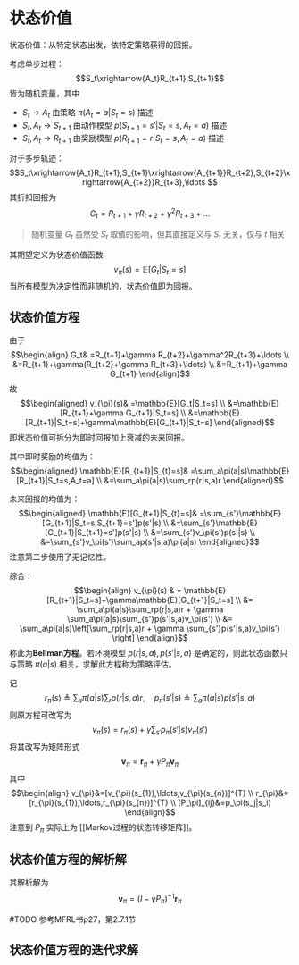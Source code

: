 # 状态价值

状态价值：从特定状态出发，依特定策略获得的回报。

考虑单步过程：
$$S_t\xrightarrow{A_t}R_{t+1},S_{t+1}$$ 皆为随机变量，其中
+ $S_t \to A_t$ 由策略 $\pi(A_t=a|S_t=s)$ 描述
+ $S_t,A_t \to S_{t+1}$ 由动作模型 $p(S_{t+1}=s'|S_t=s,A_t=a)$ 描述
+ $S_t,A_t \to R_{t+1}$ 由奖励模型 $p(R_{t+1}=r|S_t=s,A_t=a)$ 描述

对于多步轨迹：
$$S_t\xrightarrow{A_t}R_{t+1},S_{t+1}\xrightarrow{A_{t+1}}R_{t+2},S_{t+2}\xrightarrow{A_{t+2}}R_{t+3},\ldots $$
其折扣回报为
$$G_t=R_{t+1}+\gamma R_{t+2}+\gamma^2R_{t+3}+\ldots $$ 
>随机变量 $G_t$ 虽然受 $S_t$ 取值的影响，但其直接定义与 $S_t$ 无关，仅与 $t$ 相关

其期望定义为状态价值函数
$$ v_\pi(s)=\mathbb{E}[G_t|S_t=s]$$
当所有模型为决定性而非随机的，状态价值即为回报。


## 状态价值方程

由于
$$\begin{align}
G_t& =R_{t+1}+\gamma R_{t+2}+\gamma^2R_{t+3}+\ldots \\
&=R_{t+1}+\gamma(R_{t+2}+\gamma R_{t+3}+\ldots) \\
&=R_{t+1}+\gamma G_{t+1}
\end{align}$$
故
$$\begin{aligned}
v_{\pi}(s)& =\mathbb{E}[G_t|S_t=s] \\
&=\mathbb{E}[R_{t+1}+\gamma G_{t+1}|S_t=s] \\
&=\mathbb{E}[R_{t+1}|S_t=s]+\gamma\mathbb{E}[G_{t+1}|S_t=s]
\end{aligned}$$
即状态价值可拆分为即时回报加上衰减的未来回报。



其中即时奖励的均值为：
$$\begin{aligned}
\mathbb{E}[R_{t+1}|S_{t}=s]& =\sum_a\pi(a|s)\mathbb{E}[R_{t+1}|S_t=s,A_t=a] \\
&=\sum_a\pi(a|s)\sum_rp(r|s,a)r
\end{aligned}$$

未来回报的均值为：
$$\begin{aligned}
\mathbb{E}[G_{t+1}|S_{t}=s]& =\sum_{s'}\mathbb{E}[G_{t+1}|S_t=s,S_{t+1}=s']p(s'|s) \\
&=\sum_{s'}\mathbb{E}[G_{t+1}|S_{t+1}=s']p(s'|s) \\
&=\sum_{s'}v_\pi(s')p(s'|s) \\
&=\sum_{s'}v_\pi(s')\sum_ap(s'|s,a)\pi(a|s)
\end{aligned}$$
注意第二步使用了无记忆性。

综合：
$$\begin{align}
v_{\pi}(s) & = \mathbb{E}[R_{t+1}|S_t=s]+\gamma\mathbb{E}[G_{t+1}|S_t=s] \\
&= \sum_a\pi(a|s)\sum_rp(r|s,a)r + \gamma \sum_a\pi(a|s)\sum_{s'}p(s'|s,a)v_\pi(s') \\
&= \sum_a\pi(a|s)\left[\sum_rp(r|s,a)r + \gamma \sum_{s'}p(s'|s,a)v_\pi(s') \right]
\end{align}$$
称此为**Bellman方程**。若环境模型 $p(r|s,a),p(s'|s,a)$ 是确定的，则此状态函数只与策略 $\pi(a|s)$ 相关，求解此方程称为策略评估。

记
$$r_\pi(s)\triangleq\sum_a\pi(a|s)\sum_rp(r|s,a)r,\quad p_\pi(s'|s)\triangleq\sum_a\pi(a|s)p(s'|s,a)$$
则原方程可改写为
$$v_\pi(s)=r_\pi(s)+\gamma\sum_{s'}p_\pi(s'|s)v_\pi(s')$$
将其改写为矩阵形式
$$ \mathbf{v}_{\pi}=\mathbf{r}_{\pi}+\gamma P_{\pi}\mathbf{v}_{\pi} $$
其中
$$\begin{align}
v_{\pi}&=[v_{\pi}(s_{1}),\ldots,v_{\pi}(s_{n})]^{T} \\
r_{\pi}&=[r_{\pi}(s_{1}),\ldots,r_{\pi}(s_{n})]^{T} \\
[P_\pi]_{ij}&=p_\pi(s_j|s_i)
\end{align}$$
注意到 $P_{\pi}$ 实际上为 [[Markov过程的状态转移矩阵]]。

## 状态价值方程的解析解

其解析解为
$$  \mathbf{v}_{\pi}=(I-\gamma P_{\pi})^{-1}\mathbf{r}_{\pi} $$

#TODO 参考MFRL书p27，第2.7.1节

## 状态价值方程的迭代求解

